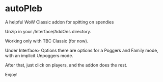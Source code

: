 # autoPleb
A helpful WoW Classic addon for spitting on spendies

Unzip in your /Interface/AddOns directory.

Working only with TBC Classic (for now).


Under Interface> Options there are options for a Poggers and Family mode, with an implicit Unpoggers mode. 

After that, just click on players, and the addon does the rest. 

Enjoy!
